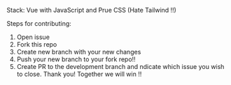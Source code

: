 Stack:
Vue with JavaScript and Prue CSS (Hate Tailwind !!)


Steps for contributing:
1. Open issue
2. Fork this repo
3. Create new branch with your new changes
4. Push your new branch to your fork repo!!
5. Create PR to the development branch and ndicate which issue you wish to close.
Thank you!
Together we will win !!
